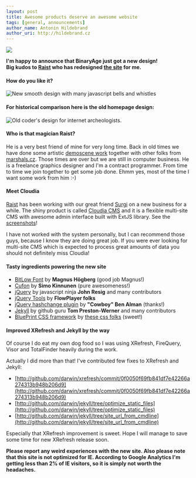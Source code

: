 ```yaml
---
layout: post
title: Awesome products deserve an awesome website
tags: [general, announcements]
author_name: Antonin Hildebrand
author_uri: http://hildebrand.cz
---
```


<img src="{{site.url}}/shared/img/icons/binaryage-badge-64.png" class="intro-icon"/>

**I'm happy to announce that BinaryAge just got a new design!<br/>Big kudos to <a href="http://raist.cz">Raist</a> who has redesigned [the site](http://binaryage.com) for me.**

#### How do you like it?

<img class="clear blog-image-full-border" src="{{site.url}}/images/binaryage-redesign.png" title="New smooth design with many javascript bells and whistles">

#### For historical comparison here is the old homepage design:

<img class="clear blog-image-full-border" src="{{site.url}}/images/binaryage-old-design.png" title="Old coder's design for internet archeologists.">

#### Who is that magician Raist?

He is a very best friend of mine for very long time. Back in old times we have done some artistic [demoscene work](http://hildebrand.cz/marshals-web) together with other folks from <a href="http://marshals.cz/">marshals.cz</a>. Those times are over but we are still in computer business. He is a freelance graphics designer and I'm a contract programmer. From time to time we join together to get some job done. Ehmm yes, most of the time I want some work from him :-)

#### Meet Cloudia

[Raist](http://raist.cz) has been working with our great friend [Surgi](http://webaplications.com) on a new business for a while. The shiny product is called [Cloudia CMS](http://www.cloudia.cz/eng) and it is a flexible multi-site CMS with awesome admin interface built with ExtJS library. See the [screenshots](http://www.cloudia.cz/eng)!

I have not worked with the system personally, but I can recommend those guys, because I know they are doing great job. If you were ever looking for multi-site CMS which is expected to process great amounts of data you should not definitely miss Cloudia!

#### Tasty ingredients powering the new site

* [BitLow Font](http://www.dafont.com/bit-low.font) by **Magnus Högberg** (good job Magnus!)
* [Cufon](http://github.com/sorccu/cufon) by **Simo Kinnunen** (pure awesomeness!)
* [jQuery](http://jquery.com) by javascript ninja **John Resig** and many contributors
* [jQuery Tools](http://flowplayer.org/tools/index.html) by **FlowPlayer folks**
* [jQuery hashchange plugin](http://benalman.com/projects/jquery-hashchange-plugin) by **"Cowboy" Ben Alman** (thanks!)
* [Jekyll](http://github.com/mojombo/jekyll) by github guru **Tom Preston-Werner** and many contributors
* [BluePrint CSS framework](http://www.blueprintcss.org) by [these css folks](http://github.com/joshuaclayton/blueprint-css/blob/master/AUTHORS.textile) (sweet!)

#### Improved XRefresh and Jekyll by the way

Of course I do eat my own dog food so I was using XRefresh, FireQuery, Visor and TotalFinder heavily during the work. 

Actually I did more than that! I've contributed few fixes to XRefresh and Jekyll:

* [http://github.com/darwin/xrefresh/commit/0f0050f69fb841df7e42266a274313b948b206d9](http://github.com/darwin/xrefresh/commit/0f0050f69fb841df7e42266a274313b948b206d9)
* [http://github.com/darwin/jekyll/tree/optimize_static_files](http://github.com/darwin/jekyll/tree/optimize_static_files)
* [http://github.com/darwin/jekyll/tree/site_url_from_cmdline](http://github.com/darwin/jekyll/tree/site_url_from_cmdline)

Especially that XRefresh improvement is sweet. Hope I will manage to save some time for new XRefresh release soon.

**Please report any weird experiences with the new site. Also please note that this site is not optimized for IE. According to Google Analytics I'm getting less than 2% of IE visitors, so it is simply not worth the headaches.**